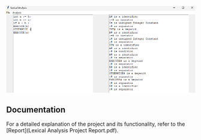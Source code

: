 ![Lexical-Analysis](View.png)

## Documentation

For a detailed explanation of the project and its functionality, refer to the [Report](Lexical Analysis Project Report.pdf).

